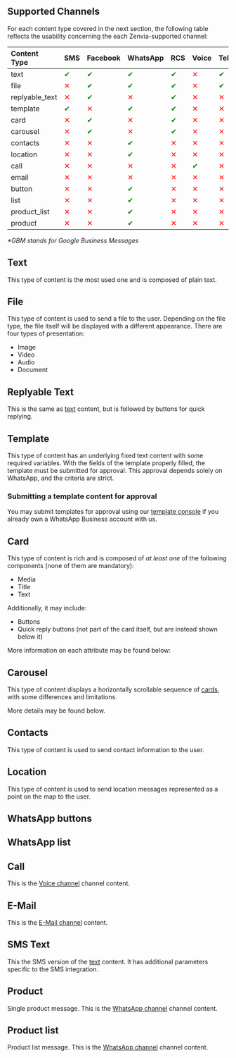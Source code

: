 ## Supported Channels

For each content type covered in the next section, the following table reflects the usability concerning the each Zenvia-supported channel:

|Content Type    |SMS                                |Facebook                           |WhatsApp                           |RCS                                |Voice                              |Telegram                           |GBM*                               |Instagram                          |E-Mail                             |
|:---------------|:----------------------------------|:----------------------------------|:----------------------------------|:----------------------------------|:----------------------------------|:----------------------------------|:----------------------------------|:----------------------------------|:----------------------------------|
| text           |<font color="green">&#10004;</font>|<font color="green">&#10004;</font>|<font color="green">&#10004;</font>|<font color="green">&#10004;</font>|<font color="red"  >&#10005;</font>|<font color="green">&#10004;</font>|<font color="green">&#10004;</font>|<font color="green">&#10004;</font>|<font color="red"  >&#10005;</font>|
| file           |<font color="red"  >&#10005;</font>|<font color="green">&#10004;</font>|<font color="green">&#10004;</font>|<font color="green">&#10004;</font>|<font color="red"  >&#10005;</font>|<font color="green">&#10004;</font>|<font color="green">&#10004;</font>|<font color="green">&#10004;</font>|<font color="red"  >&#10005;</font>|
| replyable_text |<font color="red"  >&#10005;</font>|<font color="green">&#10004;</font>|<font color="red"  >&#10005;</font>|<font color="green">&#10004;</font>|<font color="red"  >&#10005;</font>|<font color="red"  >&#10005;</font>|<font color="green"  >&#10004;</font>|<font color="green">&#10004;</font>|<font color="red"  >&#10005;</font>|
| template       |<font color="green">&#10004;</font>|<font color="red"  >&#10005;</font>|<font color="green">&#10004;</font>|<font color="green"  >&#10004;</font>|<font color="red"  >&#10005;</font>|<font color="red"  >&#10005;</font>|<font color="red"  >&#10005;</font>|<font color="red"  >&#10005;</font>|<font color="red"  >&#10005;</font>|
| card           |<font color="red"  >&#10005;</font>|<font color="green">&#10004;</font>|<font color="red"  >&#10005;</font>|<font color="green">&#10004;</font>|<font color="red"  >&#10005;</font>|<font color="red"  >&#10005;</font>|<font color="green">&#10004;</font>|<font color="green">&#10004;</font>|<font color="red"  >&#10005;</font>|
| carousel       |<font color="red"  >&#10005;</font>|<font color="green">&#10004;</font>|<font color="red"  >&#10005;</font>|<font color="green">&#10004;</font>|<font color="red"  >&#10005;</font>|<font color="red"  >&#10005;</font>|<font color="green">&#10004;</font>|<font color="green">&#10004;</font>|<font color="red"  >&#10005;</font>|
| contacts       |<font color="red"  >&#10005;</font>|<font color="red"  >&#10005;</font>|<font color="green">&#10004;</font>|<font color="red"  >&#10005;</font>|<font color="red"  >&#10005;</font>|<font color="red"  >&#10005;</font>|<font color="red"  >&#10005;</font>|<font color="red"  >&#10005;</font>|<font color="red"  >&#10005;</font>|
| location       |<font color="red"  >&#10005;</font>|<font color="red"  >&#10005;</font>|<font color="green">&#10004;</font>|<font color="red"  >&#10005;</font>|<font color="red"  >&#10005;</font>|<font color="red"  >&#10005;</font>|<font color="red"  >&#10005;</font>|<font color="red"  >&#10005;</font>|<font color="red"  >&#10005;</font>|
| call           |<font color="red"  >&#10005;</font>|<font color="red"  >&#10005;</font>|<font color="red"  >&#10005;</font>|<font color="red"  >&#10005;</font>|<font color="green">&#10004;</font>|<font color="red"  >&#10005;</font>|<font color="red"  >&#10005;</font>|<font color="red"  >&#10005;</font>|<font color="red"  >&#10005;</font>|
| email          |<font color="red"  >&#10005;</font>|<font color="red"  >&#10005;</font>|<font color="red"  >&#10005;</font>|<font color="red"  >&#10005;</font>|<font color="red"  >&#10005;</font>|<font color="red"  >&#10005;</font>|<font color="red"  >&#10005;</font>|<font color="red"  >&#10005;</font>|<font color="green">&#10004;</font>|
| button         |<font color="red"  >&#10005;</font>|<font color="red"  >&#10005;</font>|<font color="green">&#10004;</font>|<font color="red"  >&#10005;</font>|<font color="red"  >&#10005;</font>|<font color="red"  >&#10005;</font>|<font color="red"  >&#10005;</font>|<font color="red"  >&#10005;</font>|<font color="red"  >&#10005;</font>|
| list           |<font color="red"  >&#10005;</font>|<font color="red"  >&#10005;</font>|<font color="green">&#10004;</font>|<font color="red"  >&#10005;</font>|<font color="red"  >&#10005;</font>|<font color="red"  >&#10005;</font>|<font color="red"  >&#10005;</font>|<font color="red"  >&#10005;</font>|<font color="red"  >&#10005;</font>|
| product_list   |<font color="red"  >&#10005;</font>|<font color="red"  >&#10005;</font>|<font color="green">&#10004;</font>|<font color="red"  >&#10005;</font>|<font color="red"  >&#10005;</font>|<font color="red"  >&#10005;</font>|<font color="red"  >&#10005;</font>|<font color="red"  >&#10005;</font>|<font color="red"  >&#10005;</font>|
| product        |<font color="red"  >&#10005;</font>|<font color="red"  >&#10005;</font>|<font color="green">&#10004;</font>|<font color="red"  >&#10005;</font>|<font color="red"  >&#10005;</font>|<font color="red"  >&#10005;</font>|<font color="red"  >&#10005;</font>|<font color="red"  >&#10005;</font>|<font color="red"  >&#10005;</font>|

_*GBM stands for Google Business Messages_

## Text
This type of content is the most used one and is composed of plain text.

<SchemaDefinition schemaRef="#/components/schemas/content.text" showReadOnly={false} />

## File
This type of content is used to send a file to the user. Depending on the file type, the file itself will be displayed with a different appearance. There are four types of presentation:
* Image
* Video
* Audio
* Document

<SchemaDefinition schemaRef="#/components/schemas/content.file" />

## Replyable Text
This is the same as [text](#section/Text) content, but is followed by buttons for quick replying.

<SchemaDefinition schemaRef="#/components/schemas/content.replyable-text" showReadOnly={false} />

## Template
This type of content has an underlying fixed text content with some required variables. With the fields of the template properly filled, the template must be submitted for approval. This approval depends solely on WhatsApp, and the criteria are strict.

<SchemaDefinition schemaRef="#/components/schemas/content.template" />

### Submitting a template content for approval
You may submit templates for approval using our [template console](https://app.zenvia.com/home/templates) if you already own a WhatsApp Business account with us.

## Card
This type of content is rich and is composed of *at least one* of the following components (none of them are mandatory):
* Media
* Title
* Text

Additionally, it may include:
* Buttons
* Quick reply buttons (not part of the card itself, but are instead shown below it)

More information on each attribute may be found below:

<SchemaDefinition schemaRef="#/components/schemas/content.card" />

## Carousel
This type of content displays a horizontally scrollable sequence of [cards](#section/Card), with some differences and limitations.

More details may be found below.

<SchemaDefinition schemaRef="#/components/schemas/content.carousel" />

## Contacts
This type of content is used to send contact information to the user.

<SchemaDefinition schemaRef="#/components/schemas/content.contacts" />

## Location
This type of content is used to send location messages represented as a point on the map to the user.

<SchemaDefinition schemaRef="#/components/schemas/content.location" />

## WhatsApp buttons
<SchemaDefinition schemaRef="#/components/schemas/content.whatsapp.button.index" />

## WhatsApp list
<SchemaDefinition schemaRef="#/components/schemas/content.whatsapp.list" />

## Call
This is the [Voice channel](#tag/Voice) channel content.

<SchemaDefinition schemaRef="#/components/schemas/content.call" showReadOnly={false} showWriteOnly={true} />

## E-Mail
This is the [E-Mail channel](#tag/E-Mail) content.

<SchemaDefinition schemaRef="#/components/schemas/content.email" showReadOnly={false} showWriteOnly={true} />

## SMS Text
This the SMS version of the [text](#section/Text) content. It has additional parameters specific to the SMS integration.

<SchemaDefinition schemaRef="#/components/schemas/content.sms.text" showReadOnly={false} showWriteOnly={true} />

## Product
Single product message. This is the [WhatsApp channel](#tag/WhatsApp) channel content.

<SchemaDefinition schemaRef="#/components/schemas/content.whatsapp.product" showReadOnly={false} showWriteOnly={true} />

## Product list
Product list message. This is the [WhatsApp channel](#tag/WhatsApp) channel content.

<SchemaDefinition schemaRef="#/components/schemas/content.whatsapp.product-list" showReadOnly={false} showWriteOnly={true} />
